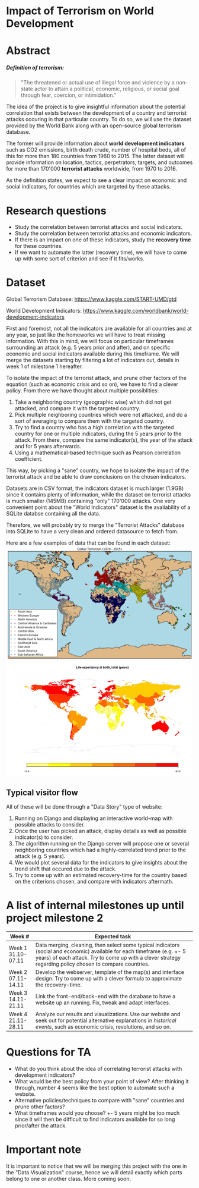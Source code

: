 # Impact of Terrorism on World Development

# Abstract
##### Definition of terrorism:
>"The threatened or actual use of illegal force and violence by a non-state actor to attain a political, economic, religious, or social goal through fear, coercion, or intimidation."

The idea of the project is to give insightful information about the potential correlation that exists between the development of a country and terrorist attacks occuring in that particular country. To do so, we will use the dataset provided by the World Bank along with an open-source global terrorism database.

The former will provide information about **world development indicators** such as CO2 emissions, birth death crude, number of hospital beds, all of this for more than 180 countries from 1960 to 2015. The latter dataset will provide information on location, tactics, perpetrators, targets, and outcomes for more than 170'000 **terrorist attacks** worldwide, from 1970 to 2016.

As the definition states, we expect to see a clear impact on economic and social indicators, for countries which are targeted by these attacks.

# Research questions
- Study the correlation between terrorist attacks and social indicators.
- Study the correlation between terrorist attacks and economic indicators.
- If there is an impact on one of these indicators, study the **recovery time** for these countries.
- If we want to automate the latter (recovery time), we will have to come up with some sort of criterion and see if it fits/works.

# Dataset
Global Terrorism Database: https://www.kaggle.com/START-UMD/gtd

World Development Indicators: https://www.kaggle.com/worldbank/world-development-indicators


First and foremost, not all the indicators are available for all countries and at any year, so just like the homeworks we will have to treat missing information. With this in mind, we will focus on particular timeframes surrounding an attack (e.g. 5 years prior and after), and on specific economic and social indicators available during this timeframe. We will merge the datasets starting by filtering a lot of indicators out, details in week 1 of milestone 1 hereafter.

To isolate the impact of the terrorist attack, and prune other factors of the equation (such as economic crisis and so on), we have to find a clever policy. From there we have thought about multiple possiblities:
1. Take a neighboring country (geographic wise) which did not get attacked, and compare it with the targeted country.
2. Pick multiple neighboring countries which were not attacked, and do a sort of averaging to compare them with the targeted country.
3. Try to find a country who has a high correlation with the targeted country for one or multiple indicators, during the 5 years prior to the attack. From there, compare the same indicator(s), the year of the attack and for 5 years afterwards.
4. Using a mathematical-based technique such as Pearson correlation coefficient.

This way, by picking a "sane" country, we hope to isolate the impact of the terrorist attack and be able to draw conclusions on the chosen indicators.

Datasets are in CSV format, the indicators dataset is much larger (1.9GB) since it contains plenty of information, while the dataset on terrorist attacks is much smaller (145MB) containing "only" 170'000 attacks. One very convenient point about the "World Indicators" dataset is the availability of a SQLite databse containing all the data.

Therefore, we will probably try to merge the "Terrorist Attacks" database into SQLite to have a very clean and ordered datasource to fetch from.

Here are a few examples of data that can be found in each dataset:
![Terrorism map](terrorism_map.png)
![Life expectancy map](life_expectancy_map.png)

## Typical visitor flow
All of these will be done through a "Data Story" type of website:
1. Running on Django and displaying an interactive world-map with possible attacks to consider.
2. Once the user has picked an attack, display details as well as possible indicator(s) to consider.
3. The algorithm running on the Django server will propose one or several neighboring countries which had a highly-correlated trend prior to the attack (e.g. 5 years).
4. We would plot several data for the indicators to give insights about the trend shift that occured due to the attack.
5. Try to come up with an estimated recovery-time for the country based on the criterions chosen, and compare with indicators aftermath.

# A list of internal milestones up until project milestone 2
|Week #|Expected task|
|---|---|
|Week 1<br>31.10-07.11|Data merging, cleaning, then select some typical indicators (social and economic) available for each timeframe (e.g. +- 5 years) of each attack. Try to come up with a clever strategy regarding policy chosen to compare countries.|
|Week 2<br>07.11-14.11|Develop the webserver, template of the map(s) and interface design. Try to come up with a clever formula to approximate the recovery-time.|
|Week 3<br>14.11-21.11|Link the front-end/back-end with the database to have a website up an running. Fix, tweak and adapt interfaces.|
|Week 4<br>21.11-28.11|Analyze our results and visualizations. Use our website and seek out for potential alternative explanations in *historical events*, such as economic crisis, revolutions, and so on.|

# Questions for TA
- What do you think about the idea of correlating terrorist attacks with development indicators?
- What would be the best policy from your point of view? After thinking it through, number 4 seems like the best option to automate such a website.
- Alternative policies/techniques to compare with "sane" countries and prune other factors?
- What timeframes would you choose? +- 5 years might be too much since it will then be difficult to find indicators available for so long prior/after the attack.

# Important note
It is important to notice that we will be merging this project with the one in the "Data Visualization" course, hence we will detail exactly which parts belong to one or another class. More coming soon.
